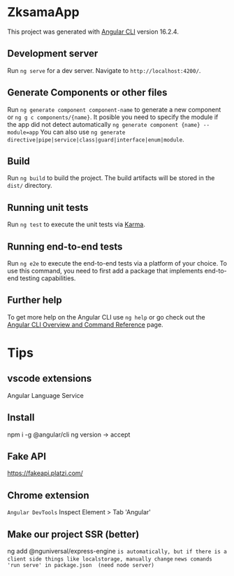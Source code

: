 # ZksamaApp

This project was generated with [Angular CLI](https://github.com/angular/angular-cli) version 16.2.4.

## Development server

Run `ng serve` for a dev server. Navigate to `http://localhost:4200/`. 

## Generate Components or other files

Run `ng generate component component-name` to generate a new component or `ng g c components/{name}`. It posible you need to specify the module if the app did not detect automatically `ng generate component {name} --module=app` You can also use `ng generate directive|pipe|service|class|guard|interface|enum|module`.

## Build

Run `ng build` to build the project. The build artifacts will be stored in the `dist/` directory.

## Running unit tests

Run `ng test` to execute the unit tests via [Karma](https://karma-runner.github.io).

## Running end-to-end tests

Run `ng e2e` to execute the end-to-end tests via a platform of your choice. To use this command, you need to first add a package that implements end-to-end testing capabilities.

## Further help

To get more help on the Angular CLI use `ng help` or go check out the [Angular CLI Overview and Command Reference](https://angular.io/cli) page.


# Tips

## vscode extensions
Angular Language Service


##  Install
npm i -g @angular/cli
ng version -> accept


## Fake API
https://fakeapi.platzi.com/ 


## Chrome extension
`Angular DevTools` Inspect Element > Tab 'Angular'

## Make our project SSR (better)
ng add @nguniversal/express-engine
`is automatically, but if there is a client side things like localstorage, manually change`
`news comands 'run serve' in package.json  (need node server)`